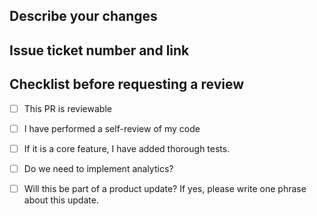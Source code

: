 ## Describe your changes

## Issue ticket number and link

## Checklist before requesting a review
- [ ] This PR is reviewable
- [ ] I have performed a self-review of my code
- [ ] If it is a core feature, I have added thorough tests.
- [ ] Do we need to implement analytics?
- [ ] Will this be part of a product update? If yes, please write one phrase about this update.

